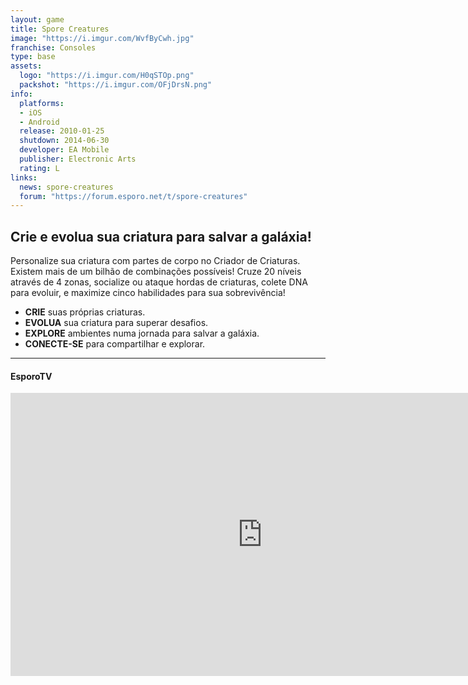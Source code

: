 ```yaml
---
layout: game
title: Spore Creatures
image: "https://i.imgur.com/WvfByCwh.jpg"
franchise: Consoles
type: base
assets:
  logo: "https://i.imgur.com/H0qSTOp.png"
  packshot: "https://i.imgur.com/OFjDrsN.png"
info:
  platforms:
  - iOS
  - Android
  release: 2010-01-25
  shutdown: 2014-06-30
  developer: EA Mobile
  publisher: Electronic Arts
  rating: L
links:
  news: spore-creatures
  forum: "https://forum.esporo.net/t/spore-creatures"
---
```


## Crie e evolua sua criatura para salvar a galáxia!

Personalize sua criatura com partes de corpo no Criador de Criaturas. Existem mais de um bilhão de combinações possíveis! Cruze 20 níveis através de 4 zonas, socialize ou ataque hordas de criaturas, colete DNA para evoluir, e maximize cinco habilidades para sua sobrevivência!

- **CRIE** suas próprias criaturas.
- **EVOLUA** sua criatura para superar desafios.
- **EXPLORE** ambientes numa jornada para salvar a galáxia.
- **CONECTE-SE** para compartilhar e explorar.

---

#### EsporoTV

<iframe width="806" height="453" src="https://www.youtube.com/embed/-UjH1jT2Dvw" frameborder="0" allow="accelerometer; autoplay; encrypted-media; gyroscope; picture-in-picture" allowfullscreen></iframe>
